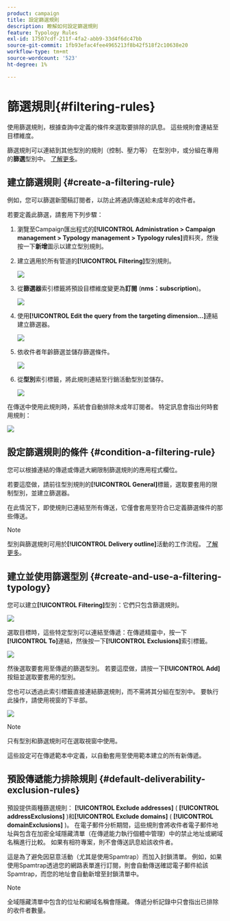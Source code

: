 ```yaml
---
product: campaign
title: 設定篩選規則
description: 瞭解如何設定篩選規則
feature: Typology Rules
exl-id: 17507cdf-211f-4fa2-abb9-33d4f6dc47bb
source-git-commit: 1fb93efac4fee4965213f8b42f518f2c10638e20
workflow-type: tm+mt
source-wordcount: '523'
ht-degree: 1%

---
```


# 篩選規則{#filtering-rules}

使用篩選規則，根據查詢中定義的條件來選取要排除的訊息。 這些規則會連結至目標維度。

篩選規則可以連結到其他型別的規則（控制、壓力等） 在型別中，或分組在專用的&#x200B;**篩選**&#x200B;型別中。 [了解更多](#create-and-use-a-filtering-typology)。

## 建立篩選規則 {#create-a-filtering-rule}

例如，您可以篩選新聞稿訂閱者，以防止將通訊傳送給未成年的收件者。

若要定義此篩選，請套用下列步驟：

1. 瀏覽至Campaign匯出程式的&#x200B;**[!UICONTROL Administration > Campaign management > Typology management > Typology rules]**&#x200B;資料夾，然後按一下&#x200B;**新增**&#x200B;圖示以建立型別規則。
1. 建立適用於所有管道的&#x200B;**[!UICONTROL Filtering]**&#x200B;型別規則。

   ![](assets/campaign_opt_create_filter_01.png)

1. 從&#x200B;**篩選器**&#x200B;索引標籤將預設目標維度變更為&#x200B;**訂閱** (**nms：subscription**)。

   ![](assets/campaign_opt_create_filter_02.png)

1. 使用&#x200B;**[!UICONTROL Edit the query from the targeting dimension...]**&#x200B;連結建立篩選器。

   ![](assets/campaign_opt_create_filter_03.png)

1. 依收件者年齡篩選並儲存篩選條件。

   ![](assets/campaign_opt_create_filter_03b.png)

1. 從&#x200B;**型別**&#x200B;索引標籤，將此規則連結至行銷活動型別並儲存。

   ![](assets/campaign_opt_create_filter_04.png)

在傳送中使用此規則時，系統會自動排除未成年訂閱者。 特定訊息會指出何時套用規則：

![](assets/campaign_opt_create_filter_05.png)

## 設定篩選規則的條件 {#condition-a-filtering-rule}

您可以根據連結的傳遞或傳遞大網限制篩選規則的應用程式欄位。

若要這麼做，請前往型別規則的&#x200B;**[!UICONTROL General]**&#x200B;標籤，選取要套用的限制型別，並建立篩選器。
<!--
![](assets/campaign_opt_create_filter_06.png)
-->


在此情況下，即使規則已連結至所有傳送，它僅會套用至符合已定義篩選條件的那些傳送。

>[!NOTE]
>
>型別與篩選規則可用於&#x200B;**[!UICONTROL Delivery outline]**&#x200B;活動的工作流程。 [了解更多](../workflow/delivery-outline.md)。

## 建立並使用篩選型別 {#create-and-use-a-filtering-typology}

您可以建立&#x200B;**[!UICONTROL Filtering]**&#x200B;型別：它們只包含篩選規則。

![](assets/campaign_opt_create_typo_filtering.png)

選取目標時，這些特定型別可以連結至傳遞：在傳遞精靈中，按一下&#x200B;**[!UICONTROL To]**&#x200B;連結，然後按一下&#x200B;**[!UICONTROL Exclusions]**&#x200B;索引標籤。

![](assets/campaign_opt_apply_typo_filtering.png)

然後選取要套用至傳遞的篩選型別。 若要這麼做，請按一下&#x200B;**[!UICONTROL Add]**&#x200B;按鈕並選取要套用的型別。

您也可以透過此索引標籤直接連結篩選規則，而不需將其分組在型別中。 要執行此操作，請使用視窗的下半部。

![](assets/campaign_opt_select_typo_filtering.png)

>[!NOTE]
>
>只有型別和篩選規則可在選取視窗中使用。
>
>這些設定可在傳遞範本中定義，以自動套用至使用範本建立的所有新傳遞。
>

## 預設傳遞能力排除規則 {#default-deliverability-exclusion-rules}

預設提供兩種篩選規則： **[!UICONTROL Exclude addresses]** ( **[!UICONTROL addressExclusions]** )和&#x200B;**[!UICONTROL Exclude domains]** ( **[!UICONTROL domainExclusions]** )。 在電子郵件分析期間，這些規則會將收件者電子郵件地址與包含在加密全域隱藏清單（在傳遞能力執行個體中管理）中的禁止地址或網域名稱進行比較。 如果有相符專案，則不會傳送訊息給該收件者。

這是為了避免因惡意活動（尤其是使用Spamtrap）而加入封鎖清單。 例如，如果使用Spamtrap透過您的網路表單進行訂閱，則會自動傳送確認電子郵件給該Spamtrap，而您的地址會自動新增至封鎖清單中。

>[!NOTE]
>
>全域隱藏清單中包含的位址和網域名稱會隱藏。 傳遞分析記錄中只會指出已排除的收件者數量。
